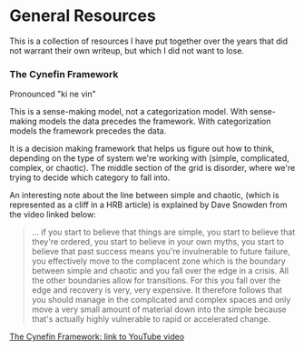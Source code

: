 # General Resources
This is a collection of resources I have put together over the years that did not warrant their own writeup, but which I did not want to lose.

### The Cynefin Framework 
Pronounced "ki ne vin"

This is a sense-making model, not a categorization model. With sense-making models the data precedes the framework. With categorization models the framework precedes the data. 

It is a decision making framework that helps us figure out how to think, depending on the type of system we're working with (simple, complicated, complex, or chaotic). The middle section of the grid is disorder, where we're trying to decide which category to fall into. 

An interesting note about the line between simple and chaotic, (which is represented as a cliff in a HRB article) is explained by Dave Snowden from the video linked below:

>  ... if you start to believe that things are simple, you start to believe that they're ordered, you start to believe in your own myths, you start to believe that past success means you're invulnerable to future failure, you effectively move to the complacent zone which is the boundary between simple and chaotic and you fall over the edge in a crisis. All the other boundaries allow for transitions. For this you fall over the edge and recovery is very, very expensive. It therefore follows that you should manage in the complicated and complex spaces and only move a very small amount of material down into the simple because that's actually highly vulnerable to rapid or accelerated change. 

[The Cynefin Framework: link to YouTube video](https://www.youtube.com/watch?v=N7oz366X0-8)

